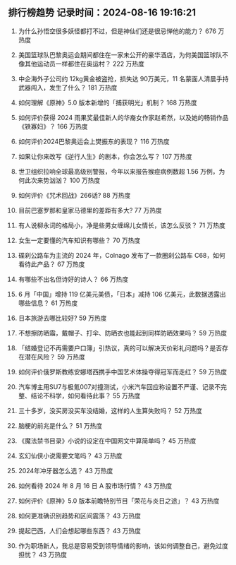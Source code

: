 
## 排行榜趋势 记录时间：2024-08-16 19:16:21
  
  1. 为什么孙悟空很多妖怪都打不过，但是神仙们还是很忌惮他的能力？ 676 万热度
    
  2. 美国篮球队巴黎奥运会期间都住在一家未公开的豪华酒店，为何美国篮球队不像其他运动员一样都住在奥运村？ 222 万热度
    
  3. 中企海外子公司约 12kg黄金被盗抢，损失达 90万美元，11 名蒙面人清晨手持武器闯入，发生了什么？ 181 万热度
    
  4. 如何理解《原神》5.0 版本新增的「捕获明光」机制？ 168 万热度
    
  5. 如何评价获得 2024 雨果奖最佳新人的华裔女作家赵希然，以及她的畅销作品《铁寡妇》？ 166 万热度
    
  6. 如何评价2024巴黎奥运会上樊振东的表现？ 116 万热度
    
  7. 如果让你来改写《逆行人生》的剧本，你会怎么写？ 107 万热度
    
  8. 世卫组织拉响全球最高级别警报，今年以来报告猴痘病例数超 1.56 万例，为何此次来势汹汹？ 100 万热度
    
  9. 如何评价《咒术回战》266话? 88 万热度
    
  10. 目前巴塞罗那和皇家马德里的差距有多大? 77 万热度
    
  11. 有人说柳永词的格局小，净是些男女缠绵儿女情长，该怎么反驳？ 71 万热度
    
  12. 女生一定要懂的汽车知识有哪些？ 70 万热度
    
  13. 碟刹公路车为主流的 2024 年，Colnago 发布了一款圈刹公路车 C68，如何看待此产品？ 67 万热度
    
  14. 有哪些不出名但诗好的诗人？ 66 万热度
    
  15. 6 月「中国」增持 119 亿美元美债，「日本」减持 106 亿美元，此数据透露出哪些信息？ 61 万热度
    
  16. 日本旅游去哪比较好? 59 万热度
    
  17. 不想擦防晒霜，戴帽子、打伞、防晒衣也能起到同样防晒效果吗？ 59 万热度
    
  18. 「结婚登记不再需要户口簿」引热议，真的可以解决天价彩礼问题吗？是否存在潜在风险？ 59 万热度
    
  19. 如何评价俄罗斯教练安娜塔西携手中国艺术体操夺得冠军而走红？ 59 万热度
    
  20. 汽车博主用SU7与极氪007对撞测试，小米汽车回应称设置不严谨、记录不完整、结论不科学，如何看待此事？ 55 万热度
    
  21. 三十多岁，没买房没买车没结婚，这样的人生算失败吗？ 52 万热度
    
  22. 脑梗的前兆是什么？ 51 万热度
    
  23. 《魔法禁书目录》小说的设定在中国网文中算简单吗？ 45 万热度
    
  24. 玄幻仙侠小说需要文笔吗？ 43 万热度
    
  25. 2024年冲牙器怎么选？ 43 万热度
    
  26. 如何看待 2024 年 8 月 16 日 A 股市场行情？ 43 万热度
    
  27. 如何评价《原神》5.0 版本前瞻特别节目「荣花与炎日之途」？ 43 万热度
    
  28. 如何更准确识别趋势和区间震荡？ 43 万热度
    
  29. 提起巴西，人们会想起哪些东西？ 43 万热度
    
  30. 作为职场新人，我总是容易受到领导情绪的影响，该如何调整自己，避免过度担忧？ 43 万热度
    